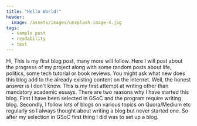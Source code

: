 ```yaml
---
title: "Hello World!"
header:
  image: /assets/images/unsplash-image-4.jpg
tags: 
  - sample post
  - readability
  - test
---
```


Hi, This is my first blog post, many more will follow. Here I will post about the progress of my project along with some 
random posts about life, politics, some tech tutorial or book reviews. You might ask what new does this blog add to the already existing content on the internet. Well, the honest answer is I don't know. This is my first attempt at writing other than mandatory academic essays. There are two reasons why I have started this blog. First I have been selected in GSoC and the program require writing blog. Secondly, I follow lots of blogs on various topics on Quora/Medium etc regularly so I always thought about writing a blog but never started one. So after my selection in GSoC first thing I did was to set up a blog.